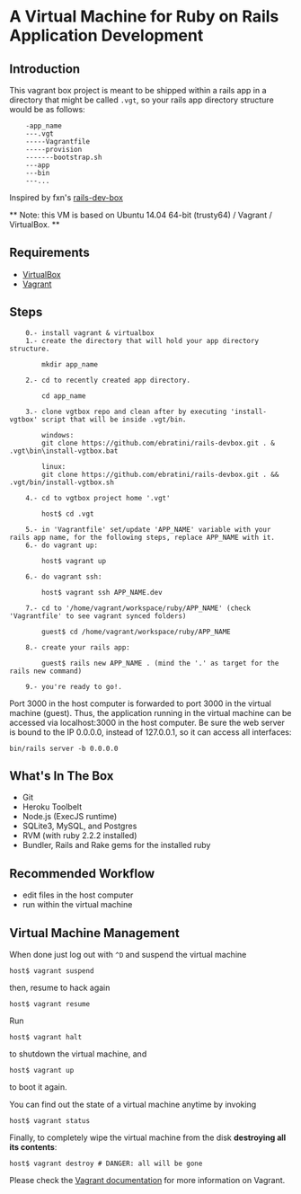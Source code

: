 # A Virtual Machine for Ruby on Rails Application Development

## Introduction

This vagrant box project is meant to be shipped within a rails app in a directory that might be called `.vgt`,
so your rails app directory structure would be as follows:

```
    -app_name
    ---.vgt
    -----Vagrantfile
    -----provision
    -------bootstrap.sh
    ---app
    ---bin
    ---...
```

Inspired by fxn's [rails-dev-box](https://github.com/rails/rails-dev-box)

** Note: this VM is based on Ubuntu 14.04 64-bit (trusty64) / Vagrant / VirtualBox. **

## Requirements

* [VirtualBox](https://www.virtualbox.org)
* [Vagrant](http://vagrantup.com)

## Steps

```
    0.- install vagrant & virtualbox
    1.- create the directory that will hold your app directory structure.
        
        mkdir app_name
    
    2.- cd to recently created app directory.
    
        cd app_name
        
    3.- clone vgtbox repo and clean after by executing 'install-vgtbox' script that will be inside .vgt/bin.
    
        windows:
        git clone https://github.com/ebratini/rails-devbox.git . & .vgt\bin\install-vgtbox.bat

        linux:
        git clone https://github.com/ebratini/rails-devbox.git . && .vgt/bin/install-vgtbox.sh

    4.- cd to vgtbox project home '.vgt'
    
        host$ cd .vgt
    
    5.- in 'Vagrantfile' set/update 'APP_NAME' variable with your rails app name, for the following steps, replace APP_NAME with it.
    6.- do vagrant up:
    
        host$ vagrant up
        
    6.- do vagrant ssh:
    
        host$ vagrant ssh APP_NAME.dev
        
    7.- cd to '/home/vagrant/workspace/ruby/APP_NAME' (check 'Vagrantfile' to see vagrant synced folders)
        
        guest$ cd /home/vagrant/workspace/ruby/APP_NAME
    
    8.- create your rails app:
    
        guest$ rails new APP_NAME . (mind the '.' as target for the rails new command)

    9.- you're ready to go!.
```

Port 3000 in the host computer is forwarded to port 3000 in the virtual machine (guest). Thus, the application running in the virtual machine can be accessed via localhost:3000 in the host computer. Be sure the web server is bound to the IP 0.0.0.0, instead of 127.0.0.1, so it can access all interfaces:

    bin/rails server -b 0.0.0.0

## What's In The Box

* Git
* Heroku Toolbelt
* Node.js (ExecJS runtime)
* SQLite3, MySQL, and Postgres
* RVM (with ruby 2.2.2 installed)
* Bundler, Rails and Rake gems for the installed ruby


## Recommended Workflow

* edit files in the host computer
* run within the virtual machine

## Virtual Machine Management

When done just log out with `^D` and suspend the virtual machine

    host$ vagrant suspend

then, resume to hack again

    host$ vagrant resume

Run

    host$ vagrant halt

to shutdown the virtual machine, and

    host$ vagrant up

to boot it again.

You can find out the state of a virtual machine anytime by invoking

    host$ vagrant status

Finally, to completely wipe the virtual machine from the disk **destroying all its contents**:

    host$ vagrant destroy # DANGER: all will be gone

Please check the [Vagrant documentation](http://vagrantup.com/v1/docs/index.html) for more information on Vagrant.
